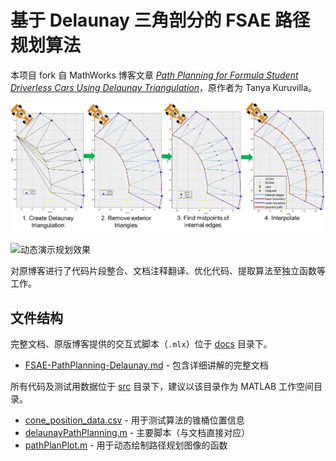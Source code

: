 # 基于 Delaunay 三角剖分的 FSAE 路径规划算法

本项目 fork 自 MathWorks 博客文章 [*Path Planning for Formula Student Driverless Cars Using Delaunay Triangulation*](https://blogs.mathworks.com/student-lounge/2022/10/03/path-planning-for-formula-student-driverless-cars-using-delaunay-triangulation/?from=cn)，原作者为 Tanya Kuruvilla。

![算法主要流程](docs/images/22oct3_3.png)

![动态演示规划效果](docs/images/22oct3_13.gif)

对原博客进行了代码片段整合、文档注释翻译、优化代码、提取算法至独立函数等工作。

## 文件结构

完整文档、原版博客提供的交互式脚本（`.mlx`）位于 [docs](docs/) 目录下。

- [FSAE-PathPlanning-Delaunay.md](docs/FSAE-PathPlanning-Delaunay.md) - 包含详细讲解的完整文档

所有代码及测试用数据位于 [src](src/) 目录下，建议以该目录作为 MATLAB 工作空间目录。

- [cone_position_data.csv](src/cone_position_data.csv) - 用于测试算法的锥桶位置信息
- [delaunayPathPlanning.m](src/delaunayPathPlanning.m) - 主要脚本（与文档直接对应）
- [pathPlanPlot.m](src/pathPlanPlot.m) - 用于动态绘制路径规划图像的函数
